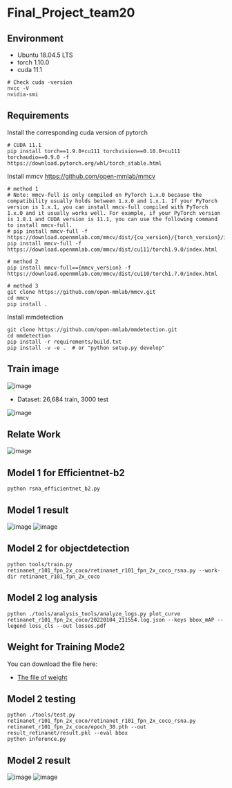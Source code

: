 # Final_Project_team20

## Environment

* Ubuntu 18.04.5 LTS
* torch 1.10.0
* cuda 11.1

```setup
# Check cuda -version
nvcc -V
nvidia-smi
```

## Requirements

Install the corresponding cuda version of pytorch
```setup
# CUDA 11.1
pip install torch==1.9.0+cu111 torchvision==0.10.0+cu111 torchaudio==0.9.0 -f https://download.pytorch.org/whl/torch_stable.html
```

Install mmcv
https://github.com/open-mmlab/mmcv

```setup
# method 1
# Note: mmcv-full is only compiled on PyTorch 1.x.0 because the compatibility usually holds between 1.x.0 and 1.x.1. If your PyTorch version is 1.x.1, you can install mmcv-full compiled with PyTorch 1.x.0 and it usually works well. For example, if your PyTorch version is 1.8.1 and CUDA version is 11.1, you can use the following command to install mmcv-full.
# pip install mmcv-full -f https://download.openmmlab.com/mmcv/dist/{cu_version}/{torch_version}/index.html
pip install mmcv-full -f https://download.openmmlab.com/mmcv/dist/cu111/torch1.9.0/index.html

# method 2
pip install mmcv-full=={mmcv_version} -f https://download.openmmlab.com/mmcv/dist/cu110/torch1.7.0/index.html

# method 3
git clone https://github.com/open-mmlab/mmcv.git
cd mmcv
pip install .
```

Install mmdetection
```setup
git clone https://github.com/open-mmlab/mmdetection.git
cd mmdetection
pip install -r requirements/build.txt
pip install -v -e .  # or "python setup.py develop"
```
## Train image
![image](https://user-images.githubusercontent.com/68366624/148245902-353230a1-c1a0-42e7-b260-a650a4c2cf4b.png)

* Dataset: 26,684 train, 3000 test

![image](https://user-images.githubusercontent.com/68366624/148247990-bce17382-fddd-4cef-8b1c-1812463002b1.png)

## Relate Work

![image](https://user-images.githubusercontent.com/68366624/148248420-65815157-e961-46d6-9f36-a8dd4817bdce.png)

## Model 1 for Efficientnet-b2
```setup
python rsna_efficientnet_b2.py
```
## Model 1 result

![image](https://user-images.githubusercontent.com/68366624/148248981-7acaea7b-f13c-4c64-9a5d-a786c76248ea.png)
![image](https://user-images.githubusercontent.com/68366624/148248847-508da98f-7577-4e3e-9e31-b0d385f41128.png)

## Model 2 for objectdetection
```setup
python tools/train.py retinanet_r101_fpn_2x_coco/retinanet_r101_fpn_2x_coco_rsna.py --work-dir retinanet_r101_fpn_2x_coco
```

## Model 2 log analysis

```setup
python ./tools/analysis_tools/analyze_logs.py plot_curve retinanet_r101_fpn_2x_coco/20220104_211554.log.json --keys bbox_mAP --legend loss_cls --out losses.pdf
```

## Weight for Training Mode2

You can download the file here:

- [The file of weight](https://drive.google.com/file/d/1-0Z5-KVMfY_B-9U-PoXQQsq-_4yO5SPE/view?usp=sharing)

## Model 2 testing

```setup
python ./tools/test.py  retinanet_r101_fpn_2x_coco/retinanet_r101_fpn_2x_coco_rsna.py retinanet_r101_fpn_2x_coco/epoch_30.pth --out result_retinanet/result.pkl --eval bbox
python inference.py
```


## Model 2 result

![image](https://user-images.githubusercontent.com/68366624/148250246-a397ea2d-0cd9-4899-b658-c8424cfcc3f2.png)
![image](https://user-images.githubusercontent.com/68366624/148250306-52942d86-b837-4864-97a1-473b9a9a8878.png)

